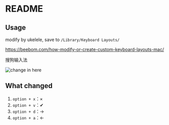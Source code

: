 # README

## Usage

modify by ukelele, save to `/Library/Keyboard Layouts/`

https://beebom.com/how-modify-or-create-custom-keyboard-layouts-mac/

搜狗输入法

![change in here]('assets/screenshot-sogou.png')

## What changed

1. `option + x`：×
2. `option + v`：✔
3. `option + d`：→
4. `option + a`：←
